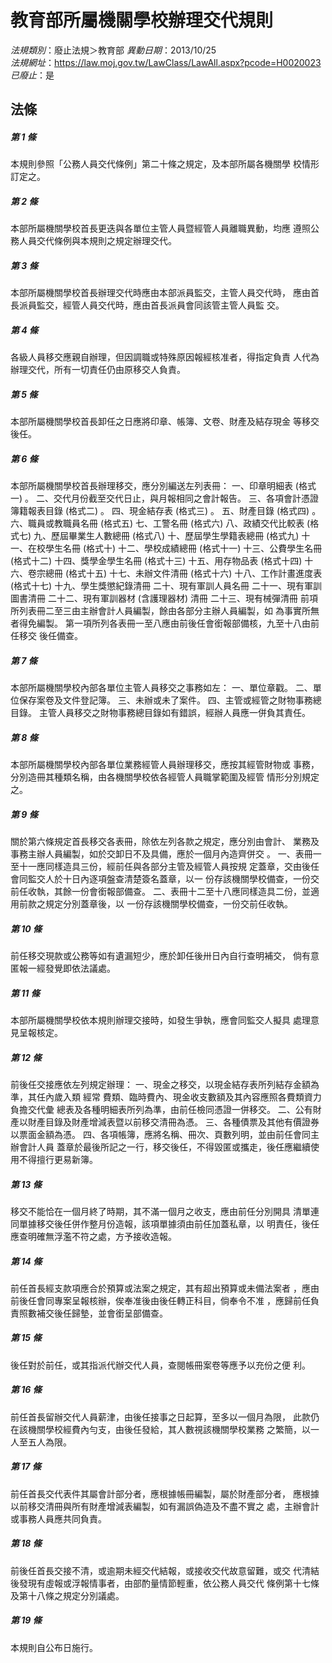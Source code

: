 # 教育部所屬機關學校辦理交代規則

*法規類別*：廢止法規＞教育部
*異動日期*：2013/10/25  
*法規網址*：https://law.moj.gov.tw/LawClass/LawAll.aspx?pcode=H0020023
*已廢止*：是


## 法條
##### 第 1 條
本規則參照「公務人員交代條例」第二十條之規定，及本部所屬各機關學
校情形訂定之。

##### 第 2 條
本部所屬機關學校首長更迭與各單位主管人員暨經管人員離職異動，均應
遵照公務人員交代條例與本規則之規定辦理交代。

##### 第 3 條
本部所屬機關學校首長辦理交代時應由本部派員監交，主管人員交代時，
應由首長派員監交，經管人員交代時，應由首長派員會同該管主管人員監
交。

##### 第 4 條
各級人員移交應親自辦理，但因調職或特殊原因報經核准者，得指定負責
人代為辦理交代，所有一切責任仍由原移交人負責。

##### 第 5 條
本部所屬機關學校首長卸任之日應將印章、帳簿、文卷、財產及結存現金
等移交後任。

##### 第 6 條
本部所屬機關學校首長辦理移交，應分別編送左列表冊：
一、印章明細表 (格式一) 。
二、交代月份截至交代日止，與月報相同之會計報告。
三、各項會計憑證簿籍報表目錄 (格式二) 。
四、現金結存表 (格式三) 。
五、財產目錄 (格式四) 。
六、職員或教職員名冊 (格式五)
七、工警名冊 (格式六)
八、政績交代比較表 (格式七)
九、歷屆畢業生人數總冊 (格式八)
十、歷屆學生學籍表總冊 (格式九)
十一、在校學生名冊 (格式十)
十二、學校成績總冊 (格式十一)
十三、公費學生名冊 (格式十二)
十四、獎學金學生名冊 (格式十三)
十五、用存物品表 (格式十四)
十六、卷宗總冊 (格式十五)
十七、未辦文件清冊 (格式十六)
十八、工作計畫進度表 (格式十七)
十九、學生獎懲紀錄清冊
二十、現有軍訓人員名冊
二十一、現有軍訓圖書清冊
二十二、現有軍訓器材 (含護理器材) 清冊
二十三、現有械彈清冊
前項所列表冊二至三由主辦會計人員編製，餘由各部分主辦人員編製，如
為事實所無者得免編製。
第一項所列各表冊一至八應由前後任會銜報部備核，九至十八由前任移交
後任備查。


##### 第 7 條
本部所屬機關學校內部各單位主管人員移交之事務如左：
一、單位章戳。
二、單位保存案卷及文件登記簿。
三、未辦或未了案件。
四、主管或經管之財物事務總目錄。
主管人員移交之財物事務總目錄如有錯誤，經辦人員應一併負其責任。


##### 第 8 條
本部所屬機關學校內部各單位業務經管人員辦理移交，應按其經管財物或
事務，分別造冊其種類名稱，由各機關學校依各經管人員職掌範圍及經管
情形分別規定之。

##### 第 9 條
關於第六條規定首長移交各表冊，除依左列各款之規定，應分別由會計、
業務及事務主辦人員編製，如於交卸日不及具備，應於一個月內造齊併交
。
一、表冊一至十一應同樣造具三份，經前任與各部分主管及經管人員按規
    定蓋章，交由後任會同監交人於十日內逐項盤查清楚簽名蓋章，以一
    份存該機關學校備查，一份交前任收執，其餘一份會銜報部備查。
二、表冊十二至十八應同樣造具二份，並適用前款之規定分別蓋章後，以
    一份存該機關學校備查，一份交前任收執。


##### 第 10 條
前任移交現款或公務等如有遺漏短少，應於卸任後卅日內自行查明補交，
倘有意匿報一經發覺即依法議處。

##### 第 11 條
本部所屬機關學校依本規則辦理交接時，如發生爭執，應會同監交人擬具
處理意見呈報核定。

##### 第 12 條
前後任交接應依左列規定辦理：
一、現金之移交，以現金結存表所列結存金額為準，其任內歲入類  經常
    費類、臨時費內、現金收支數額及其內容應照各費類資力負擔交代彙
    總表及各種明細表所列為準，由前任檢同憑證一併移交。
二、公有財產以財產目錄及財產增減表暨以前移交清冊為憑。
三、各種債票及其他有價證券以票面金額為憑。
四、各項帳簿，應將名稱、冊次、頁數列明，並由前任會同主辦會計人員
    蓋章於最後所記之一行，移交後任，不得毀匿或攜走，後任應繼續使
    用不得擅行更易新簿。


##### 第 13 條
移交不能恰在一個月終了時期，其不滿一個月之收支，應由前任分別開具
清單連同單據移交後任併作整月份造報，該項單據須由前任加蓋私章，以
明責任，後任應查明確無浮濫不符之處，方予接收造報。

##### 第 14 條
前任首長經支款項應合於預算或法案之規定，其有超出預算或未備法案者
，應由前後任會同專案呈報核辦，俟奉准後由後任轉正科目，倘奉令不准
，應歸前任負責照數補交後任歸墊，並會銜呈部備查。

##### 第 15 條
後任對於前任，或其指派代辦交代人員，查閱帳冊案卷等應予以充份之便
利。

##### 第 16 條
前任首長留辦交代人員薪津，由後任接事之日起算，至多以一個月為限，
此款仍在該機關學校經費內勻支，由後任發給，其人數視該機關學校業務
之繁簡，以一人至五人為限。

##### 第 17 條
前任首長交代表件其屬會計部分者，應根據帳冊編製，屬於財產部分者，
應根據以前移交清冊與所有財產增減表編製，如有漏誤偽造及不盡不實之
處，主辦會計或事務人員應共同負責。

##### 第 18 條
前後任首長交接不清，或逾期未經交代結報，或接收交代故意留難，或交
代清結後發現有虛報或浮報情事者，由部酌量情節輕重，依公務人員交代
條例第十七條及第十八條之規定分別議處。

##### 第 19 條
本規則自公布日施行。



